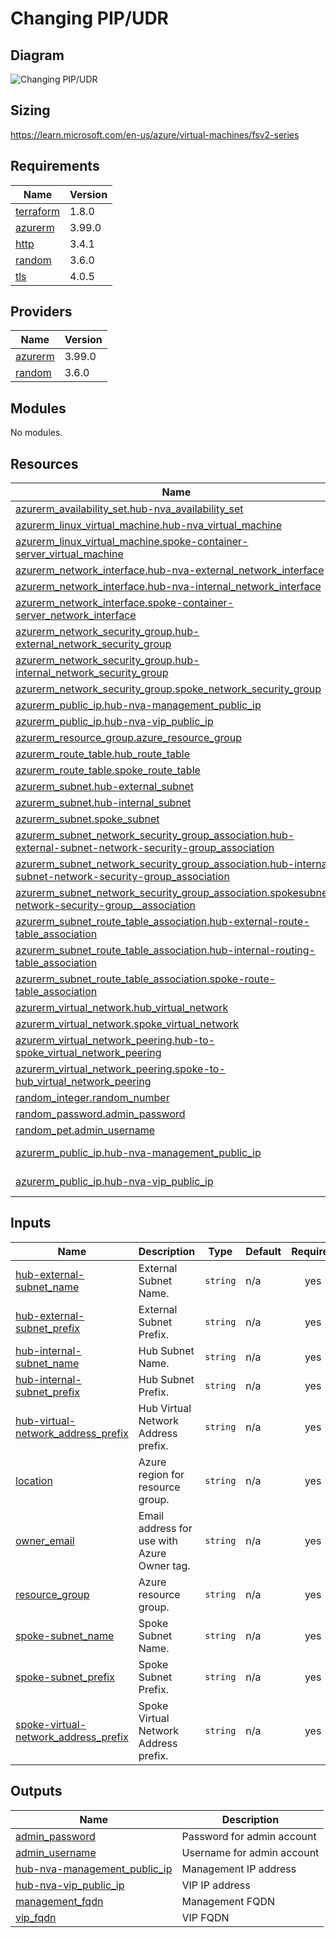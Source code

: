 # Changing PIP/UDR

## Diagram

![Changing PIP/UDR](https://learn.microsoft.com/en-us/azure/architecture/networking/guide/images/nvaha-pipudr-internet.png)

## Sizing

https://learn.microsoft.com/en-us/azure/virtual-machines/fsv2-series

<!-- BEGIN_TF_DOCS -->
## Requirements

| Name | Version |
|------|---------|
| <a name="requirement_terraform"></a> [terraform](#requirement\_terraform) | 1.8.0 |
| <a name="requirement_azurerm"></a> [azurerm](#requirement\_azurerm) | 3.99.0 |
| <a name="requirement_http"></a> [http](#requirement\_http) | 3.4.1 |
| <a name="requirement_random"></a> [random](#requirement\_random) | 3.6.0 |
| <a name="requirement_tls"></a> [tls](#requirement\_tls) | 4.0.5 |

## Providers

| Name | Version |
|------|---------|
| <a name="provider_azurerm"></a> [azurerm](#provider\_azurerm) | 3.99.0 |
| <a name="provider_random"></a> [random](#provider\_random) | 3.6.0 |

## Modules

No modules.

## Resources

| Name | Type |
|------|------|
| [azurerm_availability_set.hub-nva_availability_set](https://registry.terraform.io/providers/hashicorp/azurerm/3.99.0/docs/resources/availability_set) | resource |
| [azurerm_linux_virtual_machine.hub-nva_virtual_machine](https://registry.terraform.io/providers/hashicorp/azurerm/3.99.0/docs/resources/linux_virtual_machine) | resource |
| [azurerm_linux_virtual_machine.spoke-container-server_virtual_machine](https://registry.terraform.io/providers/hashicorp/azurerm/3.99.0/docs/resources/linux_virtual_machine) | resource |
| [azurerm_network_interface.hub-nva-external_network_interface](https://registry.terraform.io/providers/hashicorp/azurerm/3.99.0/docs/resources/network_interface) | resource |
| [azurerm_network_interface.hub-nva-internal_network_interface](https://registry.terraform.io/providers/hashicorp/azurerm/3.99.0/docs/resources/network_interface) | resource |
| [azurerm_network_interface.spoke-container-server_network_interface](https://registry.terraform.io/providers/hashicorp/azurerm/3.99.0/docs/resources/network_interface) | resource |
| [azurerm_network_security_group.hub-external_network_security_group](https://registry.terraform.io/providers/hashicorp/azurerm/3.99.0/docs/resources/network_security_group) | resource |
| [azurerm_network_security_group.hub-internal_network_security_group](https://registry.terraform.io/providers/hashicorp/azurerm/3.99.0/docs/resources/network_security_group) | resource |
| [azurerm_network_security_group.spoke_network_security_group](https://registry.terraform.io/providers/hashicorp/azurerm/3.99.0/docs/resources/network_security_group) | resource |
| [azurerm_public_ip.hub-nva-management_public_ip](https://registry.terraform.io/providers/hashicorp/azurerm/3.99.0/docs/resources/public_ip) | resource |
| [azurerm_public_ip.hub-nva-vip_public_ip](https://registry.terraform.io/providers/hashicorp/azurerm/3.99.0/docs/resources/public_ip) | resource |
| [azurerm_resource_group.azure_resource_group](https://registry.terraform.io/providers/hashicorp/azurerm/3.99.0/docs/resources/resource_group) | resource |
| [azurerm_route_table.hub_route_table](https://registry.terraform.io/providers/hashicorp/azurerm/3.99.0/docs/resources/route_table) | resource |
| [azurerm_route_table.spoke_route_table](https://registry.terraform.io/providers/hashicorp/azurerm/3.99.0/docs/resources/route_table) | resource |
| [azurerm_subnet.hub-external_subnet](https://registry.terraform.io/providers/hashicorp/azurerm/3.99.0/docs/resources/subnet) | resource |
| [azurerm_subnet.hub-internal_subnet](https://registry.terraform.io/providers/hashicorp/azurerm/3.99.0/docs/resources/subnet) | resource |
| [azurerm_subnet.spoke_subnet](https://registry.terraform.io/providers/hashicorp/azurerm/3.99.0/docs/resources/subnet) | resource |
| [azurerm_subnet_network_security_group_association.hub-external-subnet-network-security-group_association](https://registry.terraform.io/providers/hashicorp/azurerm/3.99.0/docs/resources/subnet_network_security_group_association) | resource |
| [azurerm_subnet_network_security_group_association.hub-internal-subnet-network-security-group_association](https://registry.terraform.io/providers/hashicorp/azurerm/3.99.0/docs/resources/subnet_network_security_group_association) | resource |
| [azurerm_subnet_network_security_group_association.spokesubnet-network-security-group__association](https://registry.terraform.io/providers/hashicorp/azurerm/3.99.0/docs/resources/subnet_network_security_group_association) | resource |
| [azurerm_subnet_route_table_association.hub-external-route-table_association](https://registry.terraform.io/providers/hashicorp/azurerm/3.99.0/docs/resources/subnet_route_table_association) | resource |
| [azurerm_subnet_route_table_association.hub-internal-routing-table_association](https://registry.terraform.io/providers/hashicorp/azurerm/3.99.0/docs/resources/subnet_route_table_association) | resource |
| [azurerm_subnet_route_table_association.spoke-route-table_association](https://registry.terraform.io/providers/hashicorp/azurerm/3.99.0/docs/resources/subnet_route_table_association) | resource |
| [azurerm_virtual_network.hub_virtual_network](https://registry.terraform.io/providers/hashicorp/azurerm/3.99.0/docs/resources/virtual_network) | resource |
| [azurerm_virtual_network.spoke_virtual_network](https://registry.terraform.io/providers/hashicorp/azurerm/3.99.0/docs/resources/virtual_network) | resource |
| [azurerm_virtual_network_peering.hub-to-spoke_virtual_network_peering](https://registry.terraform.io/providers/hashicorp/azurerm/3.99.0/docs/resources/virtual_network_peering) | resource |
| [azurerm_virtual_network_peering.spoke-to-hub_virtual_network_peering](https://registry.terraform.io/providers/hashicorp/azurerm/3.99.0/docs/resources/virtual_network_peering) | resource |
| [random_integer.random_number](https://registry.terraform.io/providers/hashicorp/random/3.6.0/docs/resources/integer) | resource |
| [random_password.admin_password](https://registry.terraform.io/providers/hashicorp/random/3.6.0/docs/resources/password) | resource |
| [random_pet.admin_username](https://registry.terraform.io/providers/hashicorp/random/3.6.0/docs/resources/pet) | resource |
| [azurerm_public_ip.hub-nva-management_public_ip](https://registry.terraform.io/providers/hashicorp/azurerm/3.99.0/docs/data-sources/public_ip) | data source |
| [azurerm_public_ip.hub-nva-vip_public_ip](https://registry.terraform.io/providers/hashicorp/azurerm/3.99.0/docs/data-sources/public_ip) | data source |

## Inputs

| Name | Description | Type | Default | Required |
|------|-------------|------|---------|:--------:|
| <a name="input_hub-external-subnet_name"></a> [hub-external-subnet\_name](#input\_hub-external-subnet\_name) | External Subnet Name. | `string` | n/a | yes |
| <a name="input_hub-external-subnet_prefix"></a> [hub-external-subnet\_prefix](#input\_hub-external-subnet\_prefix) | External Subnet Prefix. | `string` | n/a | yes |
| <a name="input_hub-internal-subnet_name"></a> [hub-internal-subnet\_name](#input\_hub-internal-subnet\_name) | Hub Subnet Name. | `string` | n/a | yes |
| <a name="input_hub-internal-subnet_prefix"></a> [hub-internal-subnet\_prefix](#input\_hub-internal-subnet\_prefix) | Hub Subnet Prefix. | `string` | n/a | yes |
| <a name="input_hub-virtual-network_address_prefix"></a> [hub-virtual-network\_address\_prefix](#input\_hub-virtual-network\_address\_prefix) | Hub Virtual Network Address prefix. | `string` | n/a | yes |
| <a name="input_location"></a> [location](#input\_location) | Azure region for resource group. | `string` | n/a | yes |
| <a name="input_owner_email"></a> [owner\_email](#input\_owner\_email) | Email address for use with Azure Owner tag. | `string` | n/a | yes |
| <a name="input_resource_group"></a> [resource\_group](#input\_resource\_group) | Azure resource group. | `string` | n/a | yes |
| <a name="input_spoke-subnet_name"></a> [spoke-subnet\_name](#input\_spoke-subnet\_name) | Spoke Subnet Name. | `string` | n/a | yes |
| <a name="input_spoke-subnet_prefix"></a> [spoke-subnet\_prefix](#input\_spoke-subnet\_prefix) | Spoke Subnet Prefix. | `string` | n/a | yes |
| <a name="input_spoke-virtual-network_address_prefix"></a> [spoke-virtual-network\_address\_prefix](#input\_spoke-virtual-network\_address\_prefix) | Spoke Virtual Network Address prefix. | `string` | n/a | yes |

## Outputs

| Name | Description |
|------|-------------|
| <a name="output_admin_password"></a> [admin\_password](#output\_admin\_password) | Password for admin account |
| <a name="output_admin_username"></a> [admin\_username](#output\_admin\_username) | Username for admin account |
| <a name="output_hub-nva-management_public_ip"></a> [hub-nva-management\_public\_ip](#output\_hub-nva-management\_public\_ip) | Management IP address |
| <a name="output_hub-nva-vip_public_ip"></a> [hub-nva-vip\_public\_ip](#output\_hub-nva-vip\_public\_ip) | VIP IP address |
| <a name="output_management_fqdn"></a> [management\_fqdn](#output\_management\_fqdn) | Management FQDN |
| <a name="output_vip_fqdn"></a> [vip\_fqdn](#output\_vip\_fqdn) | VIP FQDN |
<!-- END_TF_DOCS -->
